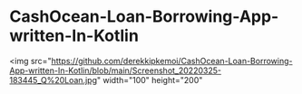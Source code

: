 # CashOcean-Loan-Borrowing-App-written-In-Kotlin
<img src="https://github.com/derekkipkemoi/CashOcean-Loan-Borrowing-App-written-In-Kotlin/blob/main/Screenshot_20220325-183445_Q%20Loan.jpg" width="100" height="200"
